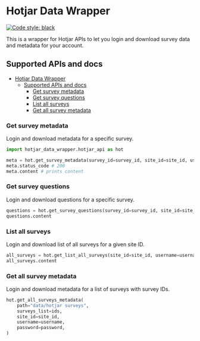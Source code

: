 # Hotjar Data Wrapper

[![Code style: black](https://img.shields.io/badge/code%20style-black-000000.svg)](https://github.com/psf/black)

This is a wrapper for Hotjar APIs to let you login and download survey data and metadata for your account.

## Supported APIs and docs

- [Hotjar Data Wrapper](#hotjar-data-wrapper)
  - [Supported APIs and docs](#supported-apis-and-docs)
    - [Get survey metadata](#get-survey-metadata)
    - [Get survey questions](#get-survey-questions)
    - [List all surveys](#list-all-surveys)
    - [Get all survey metadata](#get-all-survey-metadata)

### Get survey metadata

Login and download metadata for a specific survey.

```python
import hotjar_data_wrapper.hotjar_api as hot

meta = hot.get_survey_metadata(survey_id=survey_id, site_id=site_id, username=username, password=password)
meta.status_code # 200
meta.content # prints content
```

### Get survey questions

Login and download questions for a specific survey.

```python
questions = hot.get_survey_questions(survey_id=survey_id, site_id=site_id, username=username, password=password)
questions.content 
```

### List all surveys

Login and download list of all surveys for a given site ID.

```python
all_surveys = hot.get_list_all_surveys(site_id=site_id, username=username, password=password)
all_surveys.content
```

### Get all survey metadata

Login and download metadata for a list of surveys with survey IDs.

```python
hot.get_all_surveys_metadata(
    path="data/hotjar surveys",
    surveys_list=ids,
    site_id=site_id,
    username=username,
    password=password,
)
```